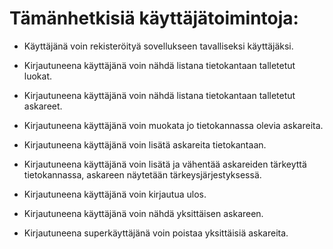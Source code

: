 # Tämänhetkisiä käyttäjätoimintoja:

* Käyttäjänä voin rekisteröityä sovellukseen tavalliseksi käyttäjäksi.

* Kirjautuneena käyttäjänä voin nähdä listana tietokantaan talletetut luokat.
* Kirjautuneena käyttäjänä voin nähdä listana tietokantaan talletetut askareet.
* Kirjautuneena käyttäjänä voin muokata jo tietokannassa olevia askareita.
* Kirjautuneena käyttäjänä voin lisätä askareita tietokantaan.
* Kirjautuneena käyttäjänä voin lisätä ja vähentää askareiden tärkeyttä tietokannassa, askareen näytetään tärkeysjärjestyksessä.
* Kirjautuneena käyttäjänä voin kirjautua ulos.
* Kirjautuneena käyttäjänä voin nähdä yksittäisen askareen.

* Kirjautuneena superkäyttäjänä voin poistaa yksittäisiä askareita.



